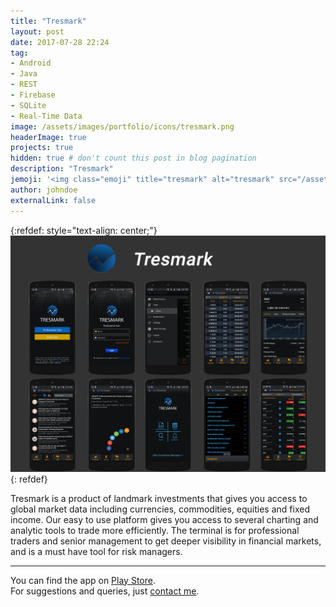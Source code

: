 ```yaml
---
title: "Tresmark"
layout: post
date: 2017-07-28 22:24
tag:
- Android
- Java
- REST
- Firebase
- SQLite
- Real-Time Data
image: /assets/images/portfolio/icons/tresmark.png
headerImage: true
projects: true
hidden: true # don't count this post in blog pagination
description: "Tresmark"
jemoji: '<img class="emoji" title="tresmark" alt="tresmark" src="/assets/images/portfolio/icons/tresmark.png" height="20" width="20" align="absmiddle">'
author: johndoe
externalLink: false
---
```


{:refdef: style="text-align: center;"}
![Screenshot](/assets/images/portfolio/tresmark.png)
{: refdef}

Tresmark is a product of landmark investments that gives you access to global market data including currencies, commodities, equities and fixed income. Our easy to use platform gives you access to several charting and analytic tools to trade more efficiently. The terminal is for professional traders and senior management to get deeper visibility in financial markets, and is a must have tool for risk managers.

---

You can find the app on [Play Store](https://play.google.com/store/apps/details?id=com.mindscollide.tresmark).<br />
For suggestions and queries, just [contact me](http://linkedin.com/in/xuhaibahmad).
